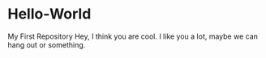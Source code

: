 # Hello-World
My First Repository
Hey, I think you are cool. I like you a lot, maybe we can hang out or something.
